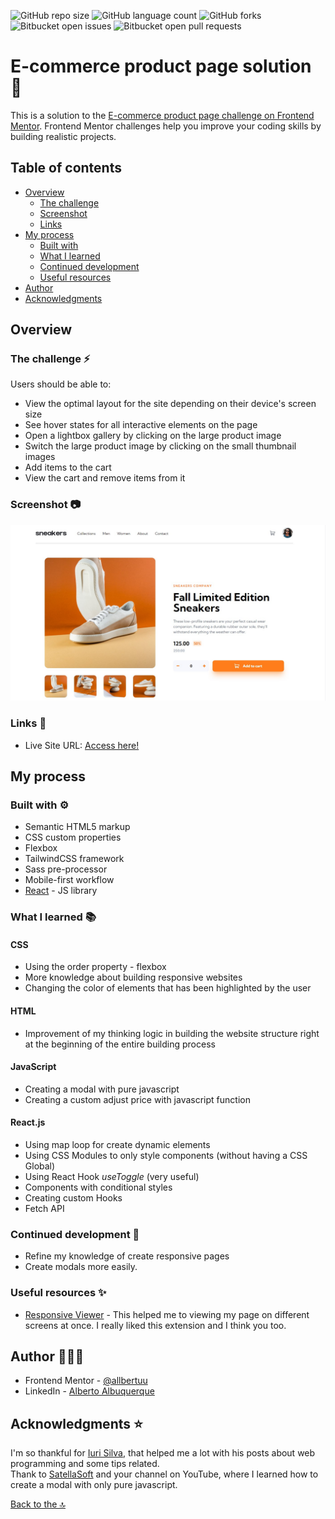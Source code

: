![GitHub repo size](https://img.shields.io/github/repo-size/allbertuu/sneakers?style=for-the-badge)
![GitHub language count](https://img.shields.io/github/languages/count/allbertuu/sneakers?style=for-the-badge)
![GitHub forks](https://img.shields.io/github/forks/allbertuu/sneakers?style=for-the-badge)
![Bitbucket open issues](https://img.shields.io/bitbucket/issues/allbertuu/sneakers?style=for-the-badge)
![Bitbucket open pull requests](https://img.shields.io/bitbucket/pr-raw/allbertuu/sneakers?style=for-the-badge)

# E-commerce product page solution 📱

This is a solution to the [E-commerce product page challenge on Frontend Mentor](https://www.frontendmentor.io/challenges/ecommerce-product-page-UPsZ9MJp6). Frontend Mentor challenges help you improve your coding skills by building realistic projects.

## Table of contents

- [Overview](#overview)
  - [The challenge](#the-challenge-)
  - [Screenshot](#screenshot-)
  - [Links](#links-)
- [My process](#my-process-)
  - [Built with](#built-with-)
  - [What I learned](#what-i-learned-)
  - [Continued development](#continued-development-)
  - [Useful resources](#useful-resources-)
- [Author](#author-%EF%B8%8F)
- [Acknowledgments](#acknowledgments-)

## Overview

### The challenge ⚡

Users should be able to:

- View the optimal layout for the site depending on their device's screen size
- See hover states for all interactive elements on the page
- Open a lightbox gallery by clicking on the large product image
- Switch the large product image by clicking on the small thumbnail images
- Add items to the cart
- View the cart and remove items from it

### Screenshot 📷

![Main image of website](./screenshot.jpg)

### Links 🚀

<!-- - Solution URL: [Add solution URL here](https://your-solution-url.com) -->
- Live Site URL: [Access here!](https://sneakers-allbertuu.vercel.app/)

## My process 

### Built with ⚙

- Semantic HTML5 markup
- CSS custom properties
- Flexbox
- TailwindCSS framework
- Sass pre-processor
- Mobile-first workflow
- [React](https://reactjs.org/) - JS library

### What I learned 📚

#### CSS
- Using the order property - flexbox  
- More knowledge about building responsive websites
- Changing the color of elements that has been highlighted by the user
#### HTML
- Improvement of my thinking logic in building the website structure right at the beginning of the entire building process  
#### JavaScript
- Creating a modal with pure javascript
- Creating a custom adjust price with javascript function
#### React.js
- Using map loop for create dynamic elements
- Using CSS Modules to only style components (without having a CSS Global) 
- Using React Hook _useToggle_ (very useful)
- Components with conditional styles
- Creating custom Hooks
- Fetch API

### Continued development 🎯

- Refine my knowledge of create responsive pages
- Create modals more easily.

### Useful resources ✨

- [Responsive Viewer](https://chrome.google.com/webstore/detail/responsive-viewer/inmopeiepgfljkpkidclfgbgbmfcennb?hl=en) - This helped me to viewing my page on different screens at once. I really liked this extension and I think you too.

## Author 🙎🏻‍♂️

<!-- - Website - [Add your name here](https://www.your-site.com) -->
- Frontend Mentor - [@allbertuu](https://www.frontendmentor.io/profile/allbertuu)
- LinkedIn - [Alberto Albuquerque](https://www.linkedin.com/in/albertov-albuquerque/)

## Acknowledgments ⭐

I'm so thankful for [Iuri Silva](https://github.com/iuricode), that helped me a lot with his posts about web programming and some tips related.  
Thank to [SatellaSoft](https://www.youtube.com/watch?v=NXdjf6GJSKo&ab_channel=SatellaSoft) and your channel on YouTube, where I learned how to create a modal with only pure javascript. 


[Back to the 🔝](#frontend-mentor---e-commerce-product-page-solution)
